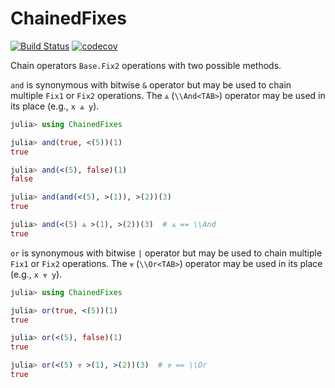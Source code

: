 # ChainedFixes

[![Build Status](https://travis-ci.com/Tokazama/ChainedFixes.jl.svg?branch=master)](https://travis-ci.com/Tokazama/ChainedFixes.jl) [![codecov](https://codecov.io/gh/Tokazama/ChainedFixes.jl/branch/master/graph/badge.svg)](https://codecov.io/gh/Tokazama/ChainedFixes.jl)

Chain operators `Base.Fix2` operations with two possible methods.


`and` is synonymous with bitwise `&` operator but may be used to chain multiple `Fix1` or
`Fix2` operations. The `⩓` (`\\And<TAB>`) operator may be used in its place (e.g., `x ⩓ y`).

```julia
julia> using ChainedFixes

julia> and(true, <(5))(1)
true

julia> and(<(5), false)(1)
false

julia> and(and(<(5), >(1)), >(2))(3)
true

julia> and(<(5) ⩓ >(1), >(2))(3)  # ⩓ == \\And
true

```

`or` is synonymous with bitwise `|` operator but may be used to chain multiple `Fix1` or
`Fix2` operations. The `⩔` (`\\Or<TAB>`) operator may be used in its place (e.g., `x ⩔ y`).

```julia
julia> using ChainedFixes

julia> or(true, <(5))(1)
true

julia> or(<(5), false)(1)
true

julia> or(<(5) ⩔ >(1), >(2))(3)  # ⩔ == \\Or
true
```
